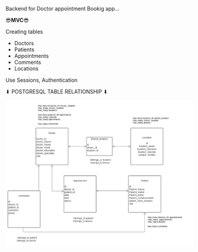 Backend for Doctor appointment Bookig app...

😎****MVC****😎

Creating tables

* Doctors
* Patients
* Appointments
* Comments
* Locations

Use Sessions, Authentication


  ⬇ POSTGRESQL TABLE RELATIONSHIP ⬇

![Alt text](./appointment.jpg?raw=true "Title")